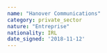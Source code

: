 ```yaml
---
name: "Hanover Communications"
category: private_sector
nature: "Entreprise"
nationality: IRL
date_signed: '2018-11-12'
---
```

    